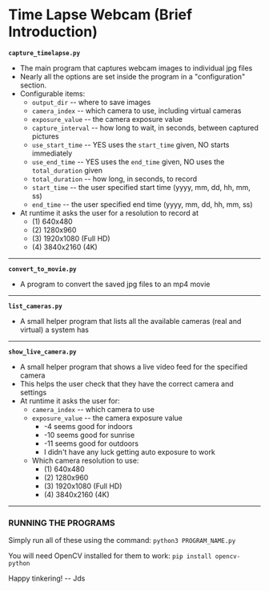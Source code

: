 # Time Lapse Webcam (Brief Introduction)

**`capture_timelapse.py`**

* The main program that captures webcam images to individual jpg files
* Nearly all the options are set inside the program in a "configuration" section.
* Configurable items:
	* `output_dir` -- where to save images
	* `camera_index` -- which camera to use, including virtual cameras
	* `exposure_value` -- the camera exposure value
	* `capture_interval` -- how long to wait, in seconds, between captured pictures
	* `use_start_time` -- YES uses the `start_time` given, NO starts immediately
	* `use_end_time` -- YES uses the `end_time` given, NO uses the `total_duration` given
	* `total_duration` -- how long, in seconds, to record
	* `start_time` -- the user specified start time (yyyy, mm, dd, hh, mm, ss)
	* `end_time` -- the user specified end time (yyyy, mm, dd, hh, mm, ss)
* At runtime it asks the user for a resolution to record at
	*  (1)  640x480
	*  (2) 1280x960
	*  (3) 1920x1080 (Full HD)
	*  (4) 3840x2160 (4K)

---

**`convert_to_movie.py`**

* A program to convert the saved jpg files to an mp4 movie

---

**`list_cameras.py`**

* A small helper program that lists all the available cameras (real and virtual) a system has

---

**`show_live_camera.py`**

* A small helper program that shows a live video feed for the specified camera
* This helps the user check that they have the correct camera and settings
* At runtime it asks the user for:
	* `camera_index` -- which camera to use
	* `exposure_value` -- the camera exposure value
		* -4 seems good for indoors
		* -10 seems good for sunrise
		* -11 seems good for outdoors
		* I didn't have any luck getting auto exposure to work
	* Which camera resolution to use:
		*  (1)  640x480
		*  (2) 1280x960
		*  (3) 1920x1080 (Full HD)
		*  (4) 3840x2160 (4K)

---

### RUNNING THE PROGRAMS

Simply run all of these using the command:  `python3 PROGRAM_NAME.py`

You will need OpenCV installed for them to work: `pip install opencv-python`

Happy tinkering! -- Jds
